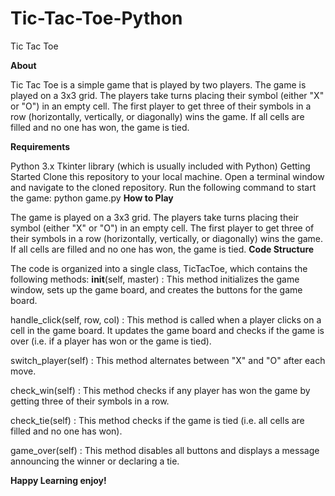 # Tic-Tac-Toe-Python

Tic Tac Toe

**About**

Tic Tac Toe is a simple game that is played by two players. The game is played on a 3x3 grid. The players take turns placing their symbol (either "X" or "O") in an empty cell. The first player to get three of their symbols in a row (horizontally, vertically, or diagonally) wins the game. If all cells are filled and no one has won, the game is tied.

**Requirements**

Python 3.x
Tkinter library (which is usually included with Python)
Getting Started
Clone this repository to your local machine.
Open a terminal window and navigate to the cloned repository.
Run the following command to start the game: python game.py
**How to Play**

The game is played on a 3x3 grid.
The players take turns placing their symbol (either "X" or "O") in an empty cell.
The first player to get three of their symbols in a row (horizontally, vertically, or diagonally) wins the game.
If all cells are filled and no one has won, the game is tied.
**Code Structure**

The code is organized into a single class, TicTacToe, which contains the following methods:
__init__(self, master) : This method initializes the game window, sets up the game board, and creates the buttons for the game board.

handle_click(self, row, col) : This method is called when a player clicks on a cell in the game board. It updates the game board and checks if the game is over (i.e. if a player has won or the game is tied).

switch_player(self) : This method alternates between "X" and "O" after each move.

check_win(self) : This method checks if any player has won the game by getting three of their symbols in a row.

check_tie(self) : This method checks if the game is tied (i.e. all cells are filled and no one has won).

game_over(self) : This method disables all buttons and displays a message announcing the winner or declaring a tie.


**Happy Learning enjoy!**
